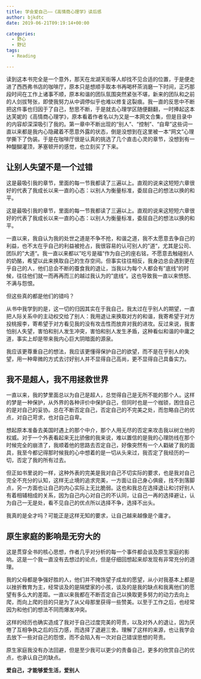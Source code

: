 ```yaml
---
title: 学会爱自己——《高情商心理学》读后感
author: bjkdtc
date: 2019-06-21T09:19:14+00:00

categories:
  - 野心
  - 野记
tags:
  - Reading

---
```

读到这本书完全是一个意外，那天在龙湖天街等人却找不见合适的位置，于是便走进了西西弗书店的咖啡厅，原本只是想顺手取本书再喝杯茶消磨一下时间，正巧那段时间在工作上诸事不顺，原本和谐的团队氛围突然紧张不堪，新来的团队和之前的人剑拔弩张，即使我努力从中调停似乎也难以修复这裂痕。我一直的反思中不断把这件事也归因于了自己，愁思不断，于是就去心理学区随便翻翻，一时捧起这本达芙妮的《高情商心理学》，原本看着作者名以为又是一本网文合集，但是目录中的内容却深深吸引了我的。第一章中不断出现的“别人”、“控制”、“自卑”这些词一直以来都是我内心隐藏着不愿意外露的状态，倒是没想到在这里被一本“网文”心理学撕下了伪装。于是在咖啡厅很是认真的挑选了几个直击心灵的章节，没想到有一种醍醐灌顶，茅塞顿开的感觉，也立刻买了下来。

## 让别人失望不是一个过错

这是最吸引我的章节，里面的每一节我都读了三遍以上。直观的说来这短短六章很好的代表了我成长以来一直的心态：以别人为衡量标准，委屈自己的想法以换的和平。

这是最吸引我的章节，里面的每一节我都读了三遍以上。直观的说来这短短六章很好的代表了我成长以来一直的心态：以别人为衡量标准，委屈自己的想法以换的和平。

一直以来，我自认为我的处世之道是不争不抢，和谐之道，我不太愿意去争自己的利益，也不太在乎自己的利益被抢占，我很容易的认可别人的”道“，尤其是公司、团队的”大道“。我一直以来都以”吃亏是福“作为自己的座右铭，不愿意去触碰别人的奶酪，希望以此来换取自己的生存空间。但事实往往相反，我身边总会遇到更在乎自己的人，他们总会不断的蚕食我的退让，当我以为每个人都会有”底线“的时候，往往他们就一而再再而三的越过我认为的”底线“。这也导致我一直以来愤怒、不满与怨恨。

但这些真的都是他们的错吗？

从书中我学到的是，这一切的归因其实在于我自己，我太过在乎别人的期望，一直把人际关系中的主动权交给了别人：我用退让来换取对方的和谐，我寄希望于对方投桃报李，寄希望于对方看见我的没有攻击性而放弃对我的进攻。反过来说，我害怕别人失望，害怕和别人发生冲突，害怕和别人发生矛盾，这种看似和谐的中庸之道，事实上却是带来我内心巨大阴暗面的源泉。

我应该更尊重自己的想法，我应该更懂得保护自己的欲望，而不是在乎别人的失望，用一种卑微的方式去讨好别人并不显得自己高尚，更不显得自己具备实力。

## 我不是超人，我不用拯救世界

一直以来，我的梦里面总以为自己是超人，总觉得自己是无所不能的那个人。这样的梦是一种保护，从外界的各种评价中保护自己，但同时也是一个枷锁，困住自己的是对自己的妥协。总在不断否定自己，否定自己的不完美之处，而忽略自己的优点，对自己苛求，也对自己自卑。

想起原本准备去美国时遇上的那个中介，那个人用无尽的否定来攻击我以树立他的权威。对于一个外表看起来无比骄傲的我来说，难以置信的是我的心理防线在那个时候完全的崩溃了，我顺着他的思路去否定自己，好像突然有一个人戳破了我的面具，我至今都记得那时候我的心中想着的是一切从头来过，我否定了我经历的一切，否定了我的所有过去。

但正如书里说的一样，这种外表的完美是我对自己不切实际的要求，也是我对自己完全不充分的认知，这样无止境的追求完美，一方面让自己身心俱疲，找不到落脚点，另一方面也让自己的内心实际上无比脆弱。这也和我总在选择退让和讨好别人有着相辅相成的关系，因为自己内心对自己的不认同，让自己一再的选择避让，认为自己一无是处，看不见自己的优点所以选择不争，选择不出头。

我真的是全才吗？可能正是这样无知的要求，让自己越来越像是个庸才。

## 原生家庭的影响是无穷大的

这是贯穿全书的核心思想，作者几乎对分析的每一个事件都会谈及原生家庭的影响。这是一个我一直没有去想过的论点，但是仔细回想起来却发现有非常充分的道理。

我的父母都是争强好胜的人，他们并不掩饰望子成龙的愿望，从小对我基本上都是以挫折教育为主，经常谈及的是隔壁家的小孩，谈及的是我的缺点和我离他们的愿望有多么大的差距。一直以来我都在不断否定自己以换取更多努力的动力去向上爬，而向上爬的目的只是为了从父母那里获得一些赞美。以至于工作之后，也经常因为和他们的想法不同而爆发冲突。

这样的经历也确实造成了我对于自己过度完美的苛责，以及对外人的退让，因为厌倦了互相争执之后的压力感，而选择了退避三舍。理解了这样的来源，也让我学会去放下一些对自己的怨恨，而不会陷入有一次对自己错误思想的苛责。

原生家庭我没有办法回避，但是至少我可以更少的责备自己，更多的欣赏自己的优点，也承认自己的缺点。

**爱自己，才能够爱生活，爱别人**